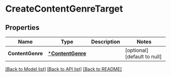 # CreateContentGenreTarget

## Properties
Name | Type | Description | Notes
------------ | ------------- | ------------- | -------------
**ContentGenre** | [***ContentGenre**](ContentGenre.md) |  | [optional] [default to null]

[[Back to Model list]](../README.md#documentation-for-models) [[Back to API list]](../README.md#documentation-for-api-endpoints) [[Back to README]](../README.md)

